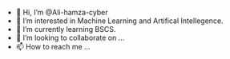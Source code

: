 - 👋 Hi, I’m @Ali-hamza-cyber
- 👀 I’m interested in Machine Learning and Artifical Intellegence.
- 🌱 I’m currently learning BSCS.
- 💞️ I’m looking to collaborate on ...
- 📫 How to reach me ...

<!---
Ali-hamza-cyber/Ali-hamza-cyber is a ✨ special ✨ repository because its `README.md` (this file) appears on your GitHub profile.
You can click the Preview link to take a look at your changes.
--->
